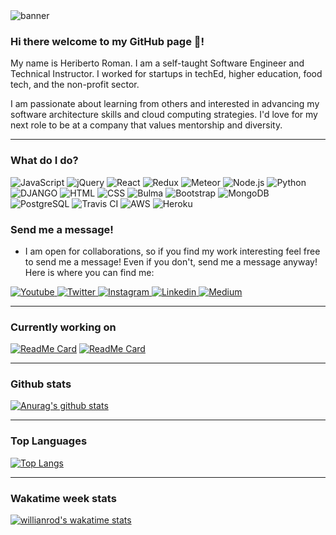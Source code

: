 <img src="https://user-images.githubusercontent.com/6291731/180018991-20c50c56-6e35-4d27-982e-3c77abb11c9d.png" alt="banner" />

### Hi there welcome to my GitHub page 👋!

My name is Heriberto Roman. I am a self-taught Software Engineer and Technical Instructor. I worked for startups in techEd, higher education, food tech, and the non-profit sector.

I am passionate about learning from others and interested in advancing my software architecture skills and cloud computing strategies. I'd love for my next role to be at a company that values mentorship and diversity.

---
 
### What do I do?

<p>
  <img alt="JavaScript" src="https://img.shields.io/badge/JavaScript-F7DF1E?logo=javascript&logoColor=white&style=for-the-badge" />
  <img alt="jQuery" src="https://img.shields.io/badge/jQuery-0769AD?logo=jquery&logoColor=white&style=for-the-badge" />
  <img alt="React" src="https://img.shields.io/badge/React-61DAFB?logo=react&logoColor=white&style=for-the-badge" />
  <img alt="Redux" src="https://img.shields.io/badge/Redux-764ABC?logo=redux&logoColor=white&style=for-the-badge" />
  <img alt="Meteor" src="https://img.shields.io/badge/Meteor-DE4F4F?logo=meteor&logoColor=white&style=for-the-badge" />
  <img alt="Node.js" src="https://img.shields.io/badge/Node.js-339933?logo=node.js&logoColor=white&style=for-the-badge" />
  <img alt="Python" src="https://img.shields.io/badge/python-22496A?logo=python&logoColor=white&style=for-the-badge" />
  <img alt="DJANGO" src="https://img.shields.io/badge/django-0B4B33?logo=django&logoColor=white&style=for-the-badge" />
  <img alt="HTML" src="https://img.shields.io/badge/HTML-E34F26?logo=html5&logoColor=white&style=for-the-badge" />
  <img alt="CSS" src="https://img.shields.io/badge/CSS-1572B6?logo=css3&logoColor=white&style=for-the-badge" />
  <img alt="Bulma" src="https://img.shields.io/badge/Bulma-00D1B2?logo=bulma&logoColor=white&style=for-the-badge" />
  <img alt="Bootstrap" src="https://img.shields.io/badge/bootstrap-7952B2?logo=bootstrap&logoColor=white&style=for-the-badge" />
  <img alt="MongoDB" src="https://img.shields.io/badge/MongoDB-47A248?logo=mongodb&logoColor=white&style=for-the-badge" />
  <img alt="PostgreSQL" src="https://img.shields.io/badge/PostgreSQL-336791?logo=postgresql&logoColor=white&style=for-the-badge" />
  <img alt="Travis CI" src="https://img.shields.io/badge/TravisCI-3EAAAF?logo=travis&logoColor=white&style=for-the-badge" />
  <img alt="AWS" src="https://img.shields.io/badge/AmazonAWS-232F3E?logo=amazon&logoColor=white&style=for-the-badge" />
  <img alt="Heroku" src="https://img.shields.io/badge/heroku-624888?logo=heroku&logoColor=white&style=for-the-badge" />
<p>
 
### Send me a message!

- I am open for collaborations, so if you find my work interesting feel free to send me a message! Even if you don't, send me a message anyway! Here is where you can find me:

<p>
  <a target="_blank" href="https://www.youtube.com/channel/UCWLLLB21WpFoNklfx1et25A">
    <img alt="Youtube" src="https://img.shields.io/badge/youtube-FF0000?logo=youtube&logoColor=white&style=for-the-badge" />
  </a>
  <a target="_blank" href="https://twitter.com/hroman_codes">
    <img alt="Twitter" src="https://img.shields.io/badge/Twitter-1DA1F2?logo=twitter&logoColor=white&style=for-the-badge" />
  </a>
  <a target="_blank" href="https://www.instagram.com/hroman_codes/">
    <img alt="Instagram" src="https://img.shields.io/badge/Instagram-E4405F?logo=instagram&logoColor=white&style=for-the-badge" />
  </a>
  <a target="_blank" href="https://www.linkedin.com/in/heribertoroman/">
    <img alt="Linkedin" src="https://img.shields.io/badge/linkedin-0077B5?logo=linkedin&logoColor=white&style=for-the-badge" />
  </a>
   <a target="_blank" href="https://hroman-codes.medium.com/">
    <img alt="Medium" src="https://img.shields.io/badge/medium-%2312100E.svg?&style=for-the-badge&logo=medium&logoColor=white" />
   </a>
</p>

---

### Currently working on

[![ReadMe Card](https://github-readme-stats.vercel.app/api/pin/?username=hroman-codes&repo=codingChallenges)](https://github.com/hroman-codes/codingChallenges)
[![ReadMe Card](https://github-readme-stats.vercel.app/api/pin/?username=hroman-codes&repo=hrcodes)](https://github.com/hroman-codes/hrcodes)

---

### Github stats

[![Anurag's github stats](https://github-readme-stats.vercel.app/api?username=hroman-codes&show_icons=true&theme=radical)](https://github.com/anuraghazra/github-readme-stats)

---

### Top Languages

[![Top Langs](https://github-readme-stats.vercel.app/api/top-langs/?username=hroman-codes)](https://github.com/anuraghazra/github-readme-stats)

---

### Wakatime week stats

[![willianrod's wakatime stats](https://github-readme-stats.vercel.app/api/wakatime?username=builtByGetroman)](https://github.com/anuraghazra/github-readme-stats)

